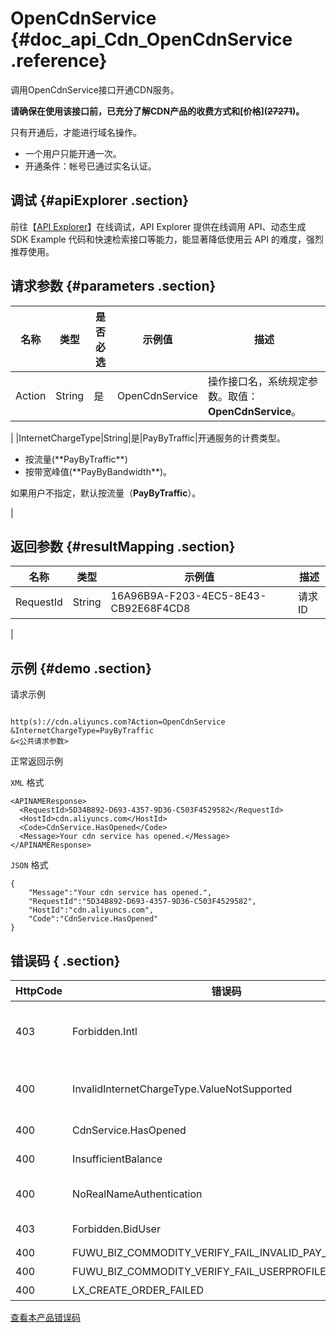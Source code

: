 # OpenCdnService {#doc_api_Cdn_OpenCdnService .reference}

调用OpenCdnService接口开通CDN服务。

 **请确保在使用该接口前，已充分了解CDN产品的收费方式和\[价格\]\(~~27271~~\)。** 

只有开通后，才能进行域名操作。

-   一个用户只能开通一次。
-   开通条件：帐号已通过实名认证。

## 调试 {#apiExplorer .section}

前往【[API Explorer](https://api.aliyun.com/#product=Cdn&api=OpenCdnService)】在线调试，API Explorer 提供在线调用 API、动态生成 SDK Example 代码和快速检索接口等能力，能显著降低使用云 API 的难度，强烈推荐使用。

## 请求参数 {#parameters .section}

|名称|类型|是否必选|示例值|描述|
|--|--|----|---|--|
|Action|String|是|OpenCdnService|操作接口名，系统规定参数。取值：**OpenCdnService**。

 |
|InternetChargeType|String|是|PayByTraffic|开通服务的计费类型。

 -   按流量\(\*\*PayByTraffic\*\*\)
-   按带宽峰值\(\*\*PayByBandwidth\*\*\)。

 如果用户不指定，默认按流量（**PayByTraffic**）。

 |

## 返回参数 {#resultMapping .section}

|名称|类型|示例值|描述|
|--|--|---|--|
|RequestId|String|16A96B9A-F203-4EC5-8E43-CB92E68F4CD8|请求ID

 |

## 示例 {#demo .section}

请求示例

``` {#request_demo}

http(s)://cdn.aliyuncs.com?Action=OpenCdnService
&InternetChargeType=PayByTraffic
&<公共请求参数>

```

正常返回示例

`XML` 格式

``` {#xml_return_success_demo}
<APINAMEResponse>
  <RequestId>5D34B892-D693-4357-9D36-C503F4529582</RequestId>
  <HostId>cdn.aliyuncs.com</HostId>
  <Code>CdnService.HasOpened</Code>
  <Message>Your cdn service has opened.</Message>
</APINAMEResponse>

```

`JSON` 格式

``` {#json_return_success_demo}
{
	"Message":"Your cdn service has opened.",
	"RequestId":"5D34B892-D693-4357-9D36-C503F4529582",
	"HostId":"cdn.aliyuncs.com",
	"Code":"CdnService.HasOpened"
}
```

## 错误码 { .section}

|HttpCode|错误码|错误信息|描述|
|--------|---|----|--|
|403|Forbidden.Intl|User not authorized to open Intl service.|国际站CDN产品当前定向开放中，如有需求请提交\[工单处理\]\(https://workorder.console.aliyun.com/\#/ticket/scene?productId=92\)。|
|400|InvalidInternetChargeType.ValueNotSupported|The specified value of parameter "InternetChargeType" is not valid.|参数“InternetChargeType”的值无效。|
|400|CdnService.HasOpened|Your cdn service has opened.|CDN服务已开通，请勿重复开通。|
|400|InsufficientBalance|Your account does not have enough balance.|账户余额不足，请先充值再操作。|
|400|NoRealNameAuthentication|Real name authentication is needed.|您的账户未开通实名认证。|
|403|Forbidden.BidUser|Bid user is limited to open service.|您无权限使用该项服务。|
|400|FUWU\_BIZ\_COMMODITY\_VERIFY\_FAIL\_INVALID\_PAY\_METHOD|INVALID\_PAY\_METHOD|付款方式无效。|
|400|FUWU\_BIZ\_COMMODITY\_VERIFY\_FAIL\_USERPROFILECOMPLETE|MISSING\_USERPROFILE|缺少用户配置文件。|
|400|LX\_CREATE\_ORDER\_FAILED|Create order failed|订单创建失败。|

[查看本产品错误码](https://error-center.aliyun.com/status/product/Cdn)

